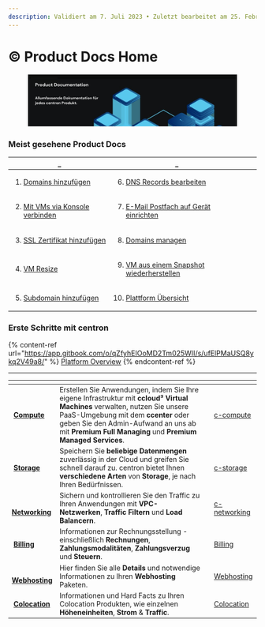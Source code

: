 ```yaml
---
description: Validiert am 7. Juli 2023 • Zuletzt bearbeitet am 25. Februar 2025
---
```


# © Product Docs Home

<figure><img src=".gitbook/assets/Docs.png" alt="Allumfassende Dokumentation/Documentation für jedes centron Produkt"><figcaption></figcaption></figure>

### Meist gesehene Product Docs

<table data-header-hidden><thead><tr><th>_</th><th>_</th><th data-hidden></th><th data-hidden></th></tr></thead><tbody><tr><td><ol><li><a href="https://app.gitbook.com/s/KMhKpeJSKbMbZqZ2Yud1/how-tos/domain-hinzufugen">Domains hinzufügen</a></li></ol></td><td><ol start="6"><li><a href="https://app.gitbook.com/s/KMhKpeJSKbMbZqZ2Yud1/how-tos/dns-records-verwalten">DNS Records bearbeiten</a></li></ol></td><td></td><td></td></tr><tr><td><ol start="2"><li><a href="https://app.gitbook.com/s/nAiHdZ56F9BowpPgLTfm/how-tos/via-konsole-verbinden">Mit VMs via Konsole verbinden</a></li></ol></td><td><ol start="7"><li><a href="https://app.gitbook.com/s/z4UpTEdBkqpuKhukqB8A/how-tos/airmail-einrichten/postfach-auf-gerat-einrichten">E-Mail Postfach auf Gerät einrichten</a></li></ol></td><td></td><td></td></tr><tr><td><ol start="3"><li><a href="https://app.gitbook.com/s/PyzNumjKYXiUD7cv784O/how-tos">SSL Zertifikat hinzufügen</a></li></ol></td><td><ol start="8"><li><a href="https://app.gitbook.com/s/KMhKpeJSKbMbZqZ2Yud1/how-tos">Domains managen</a></li></ol></td><td></td><td></td></tr><tr><td><ol start="4"><li><a href="https://app.gitbook.com/s/nAiHdZ56F9BowpPgLTfm/how-tos/vm-resize">VM Resize</a></li></ol></td><td><ol start="9"><li><a href="https://app.gitbook.com/s/o082PPUUPCRPO3E32ant/how-tos/vm-restore">VM aus einem Snapshot wiederherstellen</a></li></ol></td><td></td><td></td></tr><tr><td><ol start="5"><li><a href="https://app.gitbook.com/o/qZfyhEIOoMD2Tm025WII/s/KMhKpeJSKbMbZqZ2Yud1/">Subdomain hinzufügen</a></li></ol></td><td><ol start="10"><li><a href="https://app.gitbook.com/o/qZfyhEIOoMD2Tm025WII/s/ufElPMaUSQ8ykq2V49a8/"> Plattform Übersicht</a></li></ol></td><td></td><td></td></tr></tbody></table>



### Erste Schritte mit centron

{% content-ref url="https://app.gitbook.com/o/qZfyhEIOoMD2Tm025WII/s/ufElPMaUSQ8ykq2V49a8/" %}
[Platform Overview](https://app.gitbook.com/o/qZfyhEIOoMD2Tm025WII/s/ufElPMaUSQ8ykq2V49a8/)
{% endcontent-ref %}

***

<table data-card-size="large" data-column-title-hidden data-view="cards" data-full-width="false"><thead><tr><th></th><th></th><th></th><th data-hidden data-card-target data-type="content-ref"></th></tr></thead><tbody><tr><td><img src="https://docs.digitalocean.com/images/icons/compute.svg" alt=""> <a href="c-compute/"><strong>Compute</strong></a></td><td>Erstellen Sie Anwendungen, indem Sie Ihre eigene Infrastruktur mit <strong>ccloud³ Virtual Machines</strong> verwalten, nutzen Sie unsere PaaS-Umgebung mit dem <strong>ccenter</strong> oder geben Sie den Admin-Aufwand an uns ab mit <strong>Premium Full Managing</strong> und <strong>Premium Managed Services</strong>.</td><td></td><td><a href="c-compute/">c-compute</a></td></tr><tr><td><img src="https://docs.digitalocean.com/images/icons/storage.svg" alt=""> <a href="c-storage/"><strong>Storage</strong></a></td><td>Speichern Sie <strong>beliebige Datenmengen</strong> zuverlässig in der Cloud und greifen Sie schnell darauf zu. centron bietet Ihnen <strong>verschiedene Arten</strong> von <strong>Storage</strong>, je nach Ihren Bedürfnissen.</td><td></td><td><a href="c-storage/">c-storage</a></td></tr><tr><td><img src="https://docs.digitalocean.com/images/icons/networking.svg" alt="" data-size="original"> <a href="c-networking/"><strong>Networking</strong></a></td><td>Sichern und kontrollieren Sie den Traffic zu Ihren Anwendungen mit <strong>VPC-Netzwerken</strong>, <strong>Traffic Filtern</strong> und <strong>Load Balancern</strong>.</td><td></td><td><a href="c-networking/">c-networking</a></td></tr><tr><td><img src="https://docs.digitalocean.com/images/icons/billing.svg" alt=""> <a href="https://app.gitbook.com/s/ufElPMaUSQ8ykq2V49a8/billing"><strong>Billing</strong></a></td><td>Informationen zur Rechnungsstellung - einschließlich <strong>Rechnungen</strong>, <strong>Zahlungsmodalitäten</strong>, <strong>Zahlungsverzug</strong> und <strong>Steuern</strong>.</td><td></td><td><a href="https://app.gitbook.com/s/ufElPMaUSQ8ykq2V49a8/billing">Billing</a></td></tr><tr><td><img src="https://docs.digitalocean.com/images/icons/databases.svg" alt="" data-size="line"> <a href="https://app.gitbook.com/o/qZfyhEIOoMD2Tm025WII/s/ggVDhoR6duIDQi05PK9y/"><strong>Webhosting</strong></a></td><td>Hier finden Sie alle <strong>Details</strong> und notwendige Informationen zu Ihren <strong>Webhosting</strong> Paketen.</td><td></td><td><a href="https://app.gitbook.com/o/qZfyhEIOoMD2Tm025WII/s/ggVDhoR6duIDQi05PK9y/">Webhosting</a></td></tr><tr><td><img src="https://docs.digitalocean.com/images/icons/platform.svg" alt="" data-size="line"> <a href="https://app.gitbook.com/o/qZfyhEIOoMD2Tm025WII/s/s1TrDjcu8HAzQ6r6Z2YZ/"><strong>Colocation</strong></a></td><td>Informationen und Hard Facts zu Ihren Colocation Produkten, wie einzelnen <strong>Höheneinheiten</strong>, <strong>Strom</strong> &#x26; <strong>Traffic</strong>.</td><td></td><td><a href="https://app.gitbook.com/o/qZfyhEIOoMD2Tm025WII/s/s1TrDjcu8HAzQ6r6Z2YZ/">Colocation</a></td></tr></tbody></table>

